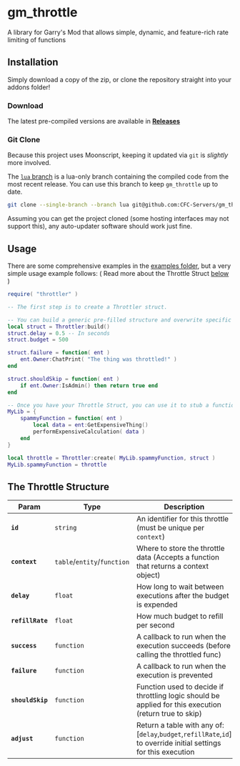 # gm_throttle
A library for Garry's Mod that allows simple, dynamic, and feature-rich rate limiting of functions

## Installation
Simply download a copy of the zip, or clone the repository straight into your addons folder!

### Download
The latest pre-compiled versions are available in **[Releases](https://github.com/CFC-Servers/gm_throttle/releases/)**

### Git Clone
Because this project uses Moonscript, keeping it updated via `git` is _slightly_ more involved.

The [`lua` branch](https://github.com/CFC-Servers/gm_throttle/tree/lua) is a lua-only branch containing the compiled code from the most recent release. You can use this branch to keep `gm_throttle` up to date.
```sh
git clone --single-branch --branch lua git@github.com:CFC-Servers/gm_throttle.git
```

Assuming you can get the project cloned (some hosting interfaces may not support this), any auto-updater software should work just fine.

## Usage
There are some comprehensive examples in the [examples folder](https://github.com/CFC-Servers/gm_throttle/tree/main/example), but a very simple usage example follows:
( Read more about the Throttle Struct [below](https://github.com/CFC-Servers/gm_throttle/blob/main/README.md#the-throttle-structure) )
```lua
require( "throttler" )

-- The first step is to create a Throttler struct.

-- You can build a generic pre-filled structure and overwrite specific values:
local struct = Throttler:build()
struct.delay = 0.5 -- In seconds
struct.budget = 500

struct.failure = function( ent )
    ent.Owner:ChatPrint( "The thing was throttled!" )
end

struct.shouldSkip = function( ent )
    if ent.Owner:IsAdmin() then return true end
end

-- Once you have your Throttle Struct, you can use it to stub a function:
MyLib = {
    spammyFunction = function( ent )
        local data = ent:GetExpensiveThing()
        performExpensiveCalculation( data )
    end
}

local throttle = Throttler:create( MyLib.spammyFunction, struct )
MyLib.spammyFunction = throttle
```

## The Throttle Structure
| Param            | Type                        | Description                                                                                                      | Default                            |
|------------------|-----------------------------|------------------------------------------------------------------------------------------------------------------|------------------------------------|
| **`id`**         | `string`                    | An identifier for this throttle (must be unique per `context`)                                                   | `throttler_limit_#`                |
| **`context`**    | `table`/`entity`/`function` | Where to store the throttle data (Accepts a function that returns a context object)                                                          | Function returning the first param |
| **`delay`**      | `float`                     | How long to wait between executions after the budget is expended                                                 | `1`                                |
| **`refillRate`** | `float`                     | How much budget to refill per second                                                                             | `1`                                |
| **`success`**    | `function`                  | A callback to run when the execution succeeds (before calling the throttled func)                                | `noop`                             |
| **`failure`**    | `function`                  | A callback to run when the execution is prevented                                                                | `noop`                             |
| **`shouldSkip`** | `function`                  | Function used to decide if throttling logic should be applied for this execution (return true to skip)           | `noop`                             |
| **`adjust`**     | `function`                  | Return a table with any of: [`delay`,`budget`,`refillRate`,`id`] to override initial settings for this execution | `noop`                             |
